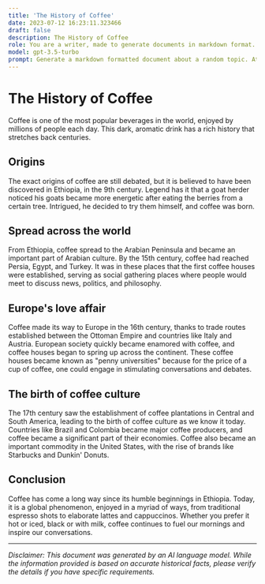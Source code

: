 ```yaml
---
title: 'The History of Coffee'
date: 2023-07-12 16:23:11.323466
draft: false
description: The History of Coffee
role: You are a writer, made to generate documents in markdown format. It is very important that all of the documents you generate are in valid markdown format.
model: gpt-3.5-turbo
prompt: Generate a markdown formatted document about a random topic. At the bottom, include a disclaimer explaining that the document was generated by you. The first line of the document should be the title. Make sure that the entire document is in proper markdown format, using a mix of various tags to make the document visually appealing.
---
```


# The History of Coffee

Coffee is one of the most popular beverages in the world, enjoyed by millions of people each day. This dark, aromatic drink has a rich history that stretches back centuries.

## Origins

The exact origins of coffee are still debated, but it is believed to have been discovered in Ethiopia, in the 9th century. Legend has it that a goat herder noticed his goats became more energetic after eating the berries from a certain tree. Intrigued, he decided to try them himself, and coffee was born.

## Spread across the world

From Ethiopia, coffee spread to the Arabian Peninsula and became an important part of Arabian culture. By the 15th century, coffee had reached Persia, Egypt, and Turkey. It was in these places that the first coffee houses were established, serving as social gathering places where people would meet to discuss news, politics, and philosophy.

## Europe's love affair

Coffee made its way to Europe in the 16th century, thanks to trade routes established between the Ottoman Empire and countries like Italy and Austria. European society quickly became enamored with coffee, and coffee houses began to spring up across the continent. These coffee houses became known as "penny universities" because for the price of a cup of coffee, one could engage in stimulating conversations and debates.

## The birth of coffee culture

The 17th century saw the establishment of coffee plantations in Central and South America, leading to the birth of coffee culture as we know it today. Countries like Brazil and Colombia became major coffee producers, and coffee became a significant part of their economies. Coffee also became an important commodity in the United States, with the rise of brands like Starbucks and Dunkin' Donuts.

## Conclusion

Coffee has come a long way since its humble beginnings in Ethiopia. Today, it is a global phenomenon, enjoyed in a myriad of ways, from traditional espresso shots to elaborate lattes and cappuccinos. Whether you prefer it hot or iced, black or with milk, coffee continues to fuel our mornings and inspire our conversations.

---

*Disclaimer: This document was generated by an AI language model. While the information provided is based on accurate historical facts, please verify the details if you have specific requirements.*